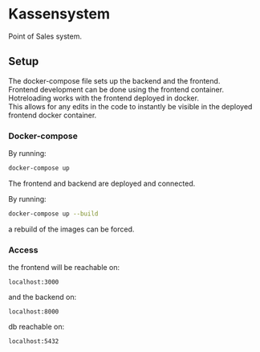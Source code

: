 # Kassensystem

Point of Sales system.

## Setup
The docker-compose file sets up the backend and the frontend.  
Frontend development can be done using the frontend container.  
Hotreloading works with the frontend deployed in docker.  
This allows for any edits in the code to instantly be visible in the deployed frontend docker container.

### Docker-compose
By running:  

```bash
docker-compose up
```
The frontend and backend are deployed and connected.  

By running:  

```bash
docker-compose up --build
```
a rebuild of the images can be forced.

### Access

the frontend will be reachable on:

```
localhost:3000
```

and the backend on:

```
localhost:8000
```

db reachable on:

```
localhost:5432
```
